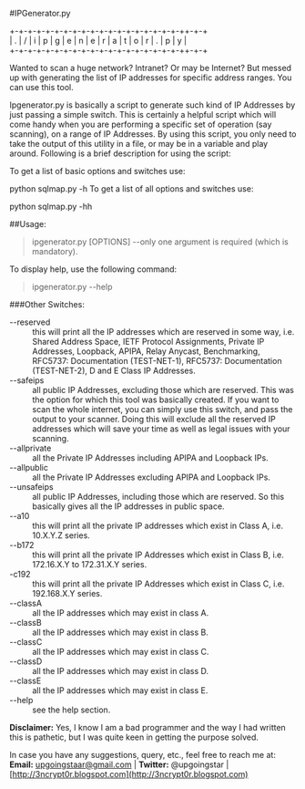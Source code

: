 #IPGenerator.py

+-+-+-+-+-+-+-+-+-+-+-+-+-+-+-+-+-+-+-++-+-+  
| . | / | i | p | g | e | n | e | r | a | t | o | r | . | p | y |  
+-+-+-+-+-+-+-+-+-+-+-+-+-+-+-+-+-+-+-++-+-+  

Wanted to scan a huge network? Intranet? Or may be Internet? But messed up with generating the list of IP addresses for specific address ranges. You can use this tool.  

Ipgenerator.py  is basically a script to generate such kind of IP Addresses by just passing a simple switch. This is certainly a helpful script which will come handy when you are performing a specific set of operation (say scanning), on a range of IP Addresses. By using this script, you only need to take the output of this utility in a file, or may be in a variable and play around. Following is a brief description for using the script:

To get a list of basic options and switches use:

python sqlmap.py -h
To get a list of all options and switches use:

python sqlmap.py -hh


##Usage:</dt>
> ipgenerator.py 		[OPTIONS] --only one argument is required (which is mandatory).</dd>

To display help, use the following command:
> ipgenerator.py  --help

###Other Switches:  
<dl>
  <dt>--reserved</dt>
  <dd>this will print all the IP addresses which are reserved in some way, i.e. Shared Address Space, IETF Protocol Assignments, Private IP Addresses, Loopback, APIPA, Relay Anycast, Benchmarking, RFC5737: Documentation (TEST-NET-1), RFC5737: Documentation (TEST-NET-2), D and E Class IP Addresses.  </dd>


  <dt>--safeips </dt>
  <dd>all public IP Addresses, excluding those which are reserved. This was the option for which this tool was basically created. If you want to scan the whole internet, you can simply use this switch, and pass the output to your scanner. Doing this will exclude all the reserved IP addresses which will save your time as well as legal issues with your scanning. </dd>

  <dt>--allprivate</dt>
  <dd>all the Private IP Addresses including APIPA and Loopback IPs. </dd>

  <dt>--allpublic</dt>
  <dd>all the Private IP Addresses excluding APIPA and Loopback IPs. </dd>

  <dt>--unsafeips</dt>
  <dd>all public IP Addresses, including those which are reserved. So this basically gives all the IP addresses in public space. </dd>

  <dt>--a10</dt>
  <dd>this will print all the private IP addresses which exist in Class A, i.e. 10.X.Y.Z series. </dd>

  <dt>--b172</dt>
  <dd>this will print all the private IP Addresses which exist in Class B, i.e. 172.16.X.Y to 172.31.X.Y series.</dd>

  <dt>-c192</dt>
  <dd>this will print all the private IP Addresses which exist in Class C, i.e. 192.168.X.Y series.</dd>

 <dt>--classA</dt>
  <dd>all the IP addresses which may exist in class A.</dd>

 <dt>--classB	</dt>
  <dd>all the IP addresses which may exist in class B.</dd>

 <dt>--classC	</dt>
  <dd>all the IP addresses which may exist in class C.</dd>

 <dt>--classD	</dt>
  <dd>all the IP addresses which may exist in class D.</dd>

 <dt>--classE	</dt>
  <dd>all the IP addresses which may exist in class E.</dd>

 <dt>--help</dt>
  <dd>see the help section.</dd>

</dl>  

<b>Disclaimer:</b> Yes, I know I am a bad programmer and the way I had written this is pathetic, but I was quite keen in getting the purpose solved.  

In case you have any suggestions, query, etc., feel free to reach me at:  
<b>Email:</b> upgoingstaar@gmail.com   |   <b>Twitter:</b> @upgoingstar   |   [http://3ncrypt0r.blogspot.com](http://3ncrypt0r.blogspot.com)



